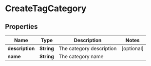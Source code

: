 
# CreateTagCategory

## Properties
Name | Type | Description | Notes
------------ | ------------- | ------------- | -------------
**description** | **String** | The category description |  [optional]
**name** | **String** | The category name | 



